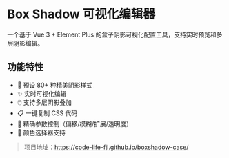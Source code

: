 # Box Shadow 可视化编辑器

一个基于 Vue 3 + Element Plus 的盒子阴影可视化配置工具，支持实时预览和多层阴影编辑。

## 功能特性

- 🎨 预设 80+ 种精美阴影样式
- ✨ 实时可视化编辑
- 🖱️ 支持多层阴影叠加
- 📋 一键复制 CSS 代码
- 🎯 精确参数控制（偏移/模糊/扩展/透明度）
- 🌈 颜色选择器支持

> 项目地址：https://code-life-fjl.github.io/boxshadow-case/
